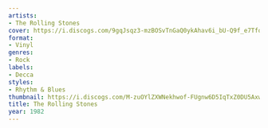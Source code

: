 ```yaml
---
artists:
- The Rolling Stones
cover: https://i.discogs.com/9gqJsqz3-mzBOSvTnGaQ0ykAhav6i_bU-Q9f_e7TfoU/rs:fit/g:sm/q:90/h:600/w:600/czM6Ly9kaXNjb2dz/LWRhdGFiYXNlLWlt/YWdlcy9SLTI5ODk1/NzItMTU5OTAzNDA0/MC0yNjgyLmpwZWc.jpeg
format:
- Vinyl
genres:
- Rock
labels:
- Decca
styles:
- Rhythm & Blues
thumbnail: https://i.discogs.com/M-zuOYlZXWNekhwof-FUgnw6D5IqTxZ0DU5AxwGQHOs/rs:fit/g:sm/q:40/h:150/w:150/czM6Ly9kaXNjb2dz/LWRhdGFiYXNlLWlt/YWdlcy9SLTI5ODk1/NzItMTU5OTAzNDA0/MC0yNjgyLmpwZWc.jpeg
title: The Rolling Stones
year: 1982
---
```

